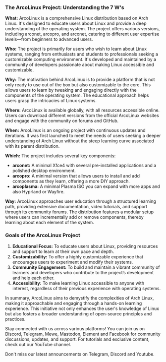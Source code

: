 ### The ArcoLinux Project: Understanding the 7 W's

**What:**
ArcoLinux is a comprehensive Linux distribution based on Arch Linux. It's designed to educate users about Linux and provide a deep understanding of the operating system. The project offers various versions, including arconet, arcopro, and arconet, catering to different user expertise levels—from beginners to advanced users.

**Who:**
The project is primarily for users who wish to learn about Linux systems, ranging from enthusiasts and students to professionals seeking a customizable computing environment. It's developed and maintained by a community of developers passionate about making Linux accessible and customizable.

**Why:**
The motivation behind ArcoLinux is to provide a platform that is not only ready to use out of the box but also customizable to the core. This allows users to learn by tweaking and engaging directly with the components of the operating system. The educational approach helps users grasp the intricacies of Linux systems.

**Where:**
ArcoLinux is available globally, with all resources accessible online. Users can download different versions from the official ArcoLinux websites and engage with the community on forums and GitHub.

**When:**
ArcoLinux is an ongoing project with continuous updates and iterations. It was first launched to meet the needs of users seeking a deeper understanding of Arch Linux without the steep learning curve associated with its parent distribution.

**Which:**
The project includes several key components:
- **arconet:** A minimal Xfce4 with several pre-installed applications and a polished desktop environment.
- **arcopro:** A minimal version that allows users to install and add components as they learn, offering a more DIY approach.
- **arcoplasma:** A minimal Plasma ISO you can expand with more apps and also Hyprland or Wayfire.

**Way:**
ArcoLinux approaches user education through a structured learning path, providing extensive documentation, video tutorials, and support through its community forums. The distribution features a modular setup where users can incrementally add or remove components, thereby learning about each element of the system.

### Goals of the ArcoLinux Project

1. **Educational Focus:** To educate users about Linux, providing resources and support to learn at their own pace and depth.
2. **Customizability:** To offer a highly customizable experience that encourages users to experiment and modify their systems.
3. **Community Engagement:** To build and maintain a vibrant community of learners and developers who contribute to the project’s development and help each other.
4. **Accessibility:** To make learning Linux accessible to anyone with interest, regardless of their previous experience with operating systems.

In summary, ArcoLinux aims to demystify the complexities of Arch Linux, making it approachable and engaging through a hands-on learning experience. This initiative not only enhances the user's knowledge of Linux but also fosters a broader understanding of open-source principles and practices.

Stay connected with us across various platforms! You can join us on Discord, Telegram, Mewe, Mastodon, Element and Facebook for community discussions, updates, and support. For tutorials and exclusive content, check out our YouTube channel.

Don't miss our latest announcements on Telegram, Discord and Youtube.
